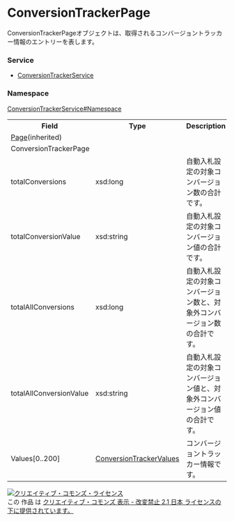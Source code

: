 # ConversionTrackerPage
ConversionTrackerPageオブジェクトは、取得されるコンバージョントラッカー情報のエントリーを表します。

### Service
+ [ConversionTrackerService](../../services/ConversionTrackerService.md)

### Namespace
[ConversionTrackerService#Namespace](../../services/ConversionTrackerService.md#namespace)

<table>
 <tr>
  <th>Field</th>
  <th>Type</th>
  <th>Description</th>
  <th>response</th>
  <th>get</th>
  <th>add</th>
  <th>set</th>
  <th>remove</th>
 </tr>
 <tr>
  <td colspan="8"><a href="../Common/Page.md">Page</a>(inherited)</td>
 </tr>
 <tr>
  <td colspan="8">ConversionTrackerPage</td>
 </tr>
 <tr>
  <td>totalConversions</td>
  <td>xsd:long</td>
  <td>自動入札設定の対象コンバージョン数の合計です。</td>
  <td>yes</td>
  <td>-</td>
  <td>-</td>
  <td>-</td>
  <td>-</td>
 </tr>
 <tr>
  <td>totalConversionValue</td>
  <td>xsd:string</td>
  <td>自動入札設定の対象コンバージョン値の合計です。</td>
  <td>yes</td>
  <td>-</td>
  <td>-</td>
  <td>-</td>
  <td>-</td>
 </tr>

 <tr>
  <td>totalAllConversions</td>
  <td>xsd:long</td>
  <td>自動入札設定の対象コンバージョン数と、対象外コンバージョン数の合計です。</td>
  <td>yes</td>
  <td>-</td>
  <td>-</td>
  <td>-</td>
  <td>-</td>
 </tr>
 <tr>
  <td>totalAllConversionValue</td>
  <td>xsd:string</td>
  <td>自動入札設定の対象コンバージョン値と、対象外コンバージョン値の合計です。</td>
  <td>yes</td>
  <td>-</td>
  <td>-</td>
  <td>-</td>
  <td>-</td>
 </tr>

 <tr>
  <td>Values[0..200]</td>
  <td><a href="ConversionTrackerValues.md">ConversionTrackerValues</a></td>
  <td>コンバージョントラッカー情報です。</td>
  <td>yes</td>
  <td>-</td>
  <td>-</td>
  <td>-</td>
  <td>-</td>
 </tr>
</table>

<a rel="license" href="http://creativecommons.org/licenses/by-nd/2.1/jp/"><img alt="クリエイティブ・コモンズ・ライセンス" style="border-width:0" src="https://i.creativecommons.org/l/by-nd/2.1/jp/88x31.png" /></a><br />この 作品 は <a rel="license" href="http://creativecommons.org/licenses/by-nd/2.1/jp/">クリエイティブ・コモンズ 表示 - 改変禁止 2.1 日本 ライセンスの下に提供されています。</a>

